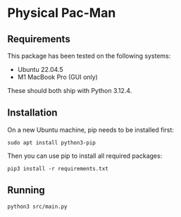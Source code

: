# Physical Pac-Man
## Requirements
This package has been tested on the following systems:
- Ubuntu 22.04.5
- M1 MacBook Pro (GUI only)

These should both ship with Python 3.12.4.

## Installation
On a new Ubuntu machine, pip needs to be installed first:
```
sudo apt install python3-pip
```

Then you can use pip to install all required packages:
```
pip3 install -r requirements.txt
```

## Running
```
python3 src/main.py
```
